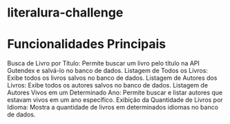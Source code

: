 # literalura-challenge
# Funcionalidades Principais
Busca de Livro por Título: Permite buscar um livro pelo título na API Gutendex e salvá-lo no banco de dados.
Listagem de Todos os Livros: Exibe todos os livros salvos no banco de dados.
Listagem de Autores dos Livros: Exibe todos os autores salvos no banco de dados.
Listagem de Autores Vivos em um Determinado Ano: Permite buscar e listar autores que estavam vivos em um ano específico.
Exibição da Quantidade de Livros por Idioma: Mostra a quantidade de livros em determinados idiomas no banco de dados.
